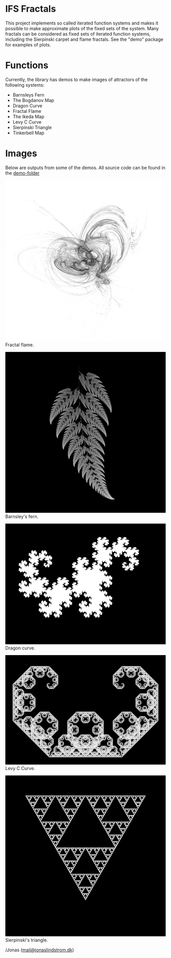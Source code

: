 # IFS Fractals

This project implements so called iterated function systems and makes it
possible to make approximate plots of the fixed sets of the system. 
Many fractals can be considered as fixed sets of iterated function systems, 
including the Sierpinski carpet and flame fractals. See the "demo" package 
for examples of plots.

# Functions
Currently, the library has demos to make images of attractors of the following systems:
* Barnsleys Fern
* The Bogdanov Map
* Dragon Curve
* Fractal Flame
* The Ikeda Map
* Levy C Curve
* Sierpinski Triangle
* Tinkerbell Map

# Images
Below are outputs from some of the demos. All source code can be found in the [demo-folder](src/dk/jonaslindstrom/ifs/demos)

![Fractal flame](images/ff.tif)
Fractal flame.

![Barnsley's fern](images/bf.png)
Barnsley's fern.

![Dragon curve](images/dc.png)
Dragon curve.

![Levy C Curve](images/lcc.png)
Levy C Curve.

![Sierpinski's triangle](images/st.png)
Sierpinski's triangle.

/Jonas (mail@jonaslindstrom.dk)
